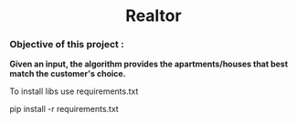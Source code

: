 <h1 align="center"> Realtor </h1>

### Objective of this project : 
<b> Given an input, the algorithm provides the apartments/houses that best match the customer's choice. </b>

To install libs use requirements.txt

pip install -r requirements.txt
